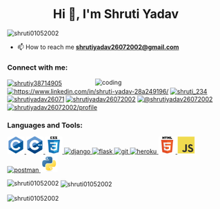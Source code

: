 <h1 align="center">Hi 👋, I'm Shruti Yadav</h1>
<p align="left"> <img src="https://komarev.com/ghpvc/?username=shruti01052002&label=Profile%20views&color=0e75b6&style=flat" alt="shruti01052002" /> </p>

- 📫 How to reach me **shrutiyadav26072002@gmail.com**

<h3 align="left">Connect with me:</h3>
<img align="right" alt="coding" width="300" src="https://media.tenor.com/-6m2vqRjKDEAAAAi/geek-girl.gif">
<p align="left">
<a href="https://twitter.com/shrutiy38714905" target="blank"><img align="center" src="https://raw.githubusercontent.com/rahuldkjain/github-profile-readme-generator/master/src/images/icons/Social/twitter.svg" alt="shrutiy38714905" height="30" width="40" /></a>
<a href="https://linkedin.com/in/https://www.linkedin.com/in/shruti-yadav-28a249196/" target="blank"><img align="center" src="https://raw.githubusercontent.com/rahuldkjain/github-profile-readme-generator/master/src/images/icons/Social/linked-in-alt.svg" alt="https://www.linkedin.com/in/shruti-yadav-28a249196/" height="30" width="40" /></a>
<a href="https://www.codechef.com/users/shruti_234" target="blank"><img align="center" src="https://cdn.jsdelivr.net/npm/simple-icons@3.1.0/icons/codechef.svg" alt="shruti_234" height="30" width="40" /></a>
<a href="https://www.hackerrank.com/shrutiyadav26071" target="blank"><img align="center" src="https://raw.githubusercontent.com/rahuldkjain/github-profile-readme-generator/master/src/images/icons/Social/hackerrank.svg" alt="shrutiyadav26071" height="30" width="40" /></a>
<a href="https://www.leetcode.com/shrutiyadav26072002" target="blank"><img align="center" src="https://raw.githubusercontent.com/rahuldkjain/github-profile-readme-generator/master/src/images/icons/Social/leet-code.svg" alt="shrutiyadav26072002" height="30" width="40" /></a>
<a href="https://www.hackerearth.com/@shrutiyadav26072002" target="blank"><img align="center" src="https://raw.githubusercontent.com/rahuldkjain/github-profile-readme-generator/master/src/images/icons/Social/hackerearth.svg" alt="@shrutiyadav26072002" height="30" width="40" /></a>
<a href="https://auth.geeksforgeeks.org/user/shrutiyadav26072002/profile" target="blank"><img align="center" src="https://raw.githubusercontent.com/rahuldkjain/github-profile-readme-generator/master/src/images/icons/Social/geeks-for-geeks.svg" alt="shrutiyadav26072002/profile" height="30" width="40" /></a>
</p>

<h3 align="left">Languages and Tools:</h3>
<p align="left"> <a href="https://www.cprogramming.com/" target="_blank" rel="noreferrer"> <img src="https://raw.githubusercontent.com/devicons/devicon/master/icons/c/c-original.svg" alt="c" width="40" height="40"/> </a> <a href="https://www.w3schools.com/cpp/" target="_blank" rel="noreferrer"> <img src="https://raw.githubusercontent.com/devicons/devicon/master/icons/cplusplus/cplusplus-original.svg" alt="cplusplus" width="40" height="40"/> </a> <a href="https://www.w3schools.com/css/" target="_blank" rel="noreferrer"> <img src="https://raw.githubusercontent.com/devicons/devicon/master/icons/css3/css3-original-wordmark.svg" alt="css3" width="40" height="40"/> </a> <a href="https://www.djangoproject.com/" target="_blank" rel="noreferrer"> <img src="https://cdn.worldvectorlogo.com/logos/django.svg" alt="django" width="40" height="40"/> </a> <a href="https://flask.palletsprojects.com/" target="_blank" rel="noreferrer"> <img src="https://www.vectorlogo.zone/logos/pocoo_flask/pocoo_flask-icon.svg" alt="flask" width="40" height="40"/> </a> <a href="https://git-scm.com/" target="_blank" rel="noreferrer"> <img src="https://www.vectorlogo.zone/logos/git-scm/git-scm-icon.svg" alt="git" width="40" height="40"/> </a> <a href="https://heroku.com" target="_blank" rel="noreferrer"> <img src="https://www.vectorlogo.zone/logos/heroku/heroku-icon.svg" alt="heroku" width="40" height="40"/> </a> <a href="https://www.w3.org/html/" target="_blank" rel="noreferrer"> <img src="https://raw.githubusercontent.com/devicons/devicon/master/icons/html5/html5-original-wordmark.svg" alt="html5" width="40" height="40"/> </a> <a href="https://developer.mozilla.org/en-US/docs/Web/JavaScript" target="_blank" rel="noreferrer"> <img src="https://raw.githubusercontent.com/devicons/devicon/master/icons/javascript/javascript-original.svg" alt="javascript" width="40" height="40"/> </a> <a href="https://postman.com" target="_blank" rel="noreferrer"> <img src="https://www.vectorlogo.zone/logos/getpostman/getpostman-icon.svg" alt="postman" width="40" height="40"/> </a> <a href="https://www.python.org" target="_blank" rel="noreferrer"> <img src="https://raw.githubusercontent.com/devicons/devicon/master/icons/python/python-original.svg" alt="python" width="40" height="40"/> </a> </p>

<p><img align="left" src="https://github-readme-stats.vercel.app/api/top-langs?username=shruti01052002&show_icons=true&locale=en&layout=compact" alt="shruti01052002" /></p>

<p>&nbsp;<img align="center" src="https://github-readme-stats.vercel.app/api?username=shruti01052002&show_icons=true&locale=en" alt="shruti01052002" /></p>

<p><img align="center" src="https://github-readme-streak-stats.herokuapp.com/?user=shruti01052002&" alt="shruti01052002" /></p>
